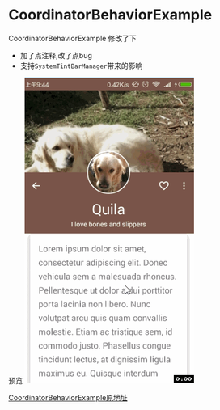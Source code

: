# CoordinatorBehaviorExample
CoordinatorBehaviorExample    修改了下
- 加了点注释,改了点bug
- 支持`SystemTintBarManager`带来的影响

预览
![CoordinatorBehaviorExample](https://github.com/CSnowStack/CoordinatorBehaviorExample/blob/master/imgs/c1.gif)

[CoordinatorBehaviorExample原地址](https://github.com/saulmm/CoordinatorBehaviorExample)
